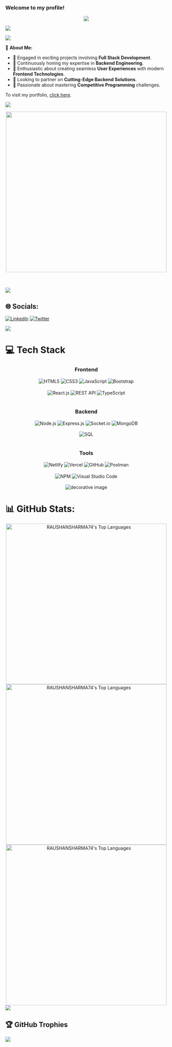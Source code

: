 

<h3 align="left">
  Welcome to my profile!
 
</h3>

<p align="center">
  <a href="https://github.com/RAUSHANSHARMA74"><img src="https://readme-typing-svg.herokuapp.com/?lines=I%20am%20Raushan%20Sharma;Full%20Stack%20Web%20Developer;Always%20learning%20new%20things&center=true&width=380&height=45"></a>
</p>


<img src="https://user-images.githubusercontent.com/73097560/115834477-dbab4500-a447-11eb-908a-139a6edaec5c.gif">   

[![](https://visitcount.itsvg.in/api?id=RAUSHANSHARMA74&icon=0&color=0)](https://visitcount.itsvg.in)

💫 **About Me:**

- 🔭 Engaged in exciting projects involving **Full Stack Development**.
- 🌱 Continuously honing my expertise in **Backend Engineering**.
- 🚀 Enthusiastic about creating seamless **User Experiences** with modern **Frontend Technologies**.
- 👯 Looking to partner on **Cutting-Edge Backend Solutions**.
- 🧠 Passionate about mastering **Competitive Programming** challenges.

To visit my portfolio, [click here](https://raushansharma74.netlify.app/).



<img src="https://user-images.githubusercontent.com/73097560/115834477-dbab4500-a447-11eb-908a-139a6edaec5c.gif">   
<p align="center"><img src="https://user-images.githubusercontent.com/74038190/229223263-cf2e4b07-2615-4f87-9c38-e37600f8381a.gif" width="500"></p>
<br><br>

<img src="https://user-images.githubusercontent.com/73097560/115834477-dbab4500-a447-11eb-908a-139a6edaec5c.gif">   




## 🌐 Socials:
[![LinkedIn](https://img.shields.io/badge/LinkedIn-%230077B5.svg?logo=linkedin&logoColor=white)](https://linkedin.com/in/https://www.linkedin.com/in/raushan-sharma-ab0123248/) [![Twitter](https://img.shields.io/badge/Twitter-%231DA1F2.svg?logo=Twitter&logoColor=white)](https://twitter.com/https://twitter.com/Raushan07262164)

<img src="https://user-images.githubusercontent.com/73097560/115834477-dbab4500-a447-11eb-908a-139a6edaec5c.gif">   

# 💻 Tech Stack

<div align="center">
  <h3 align="center">Frontend</h3>
  <img src="https://img.shields.io/badge/html5-%23E34F26.svg?style=for-the-badge&logo=html5&logoColor=white" align="center" alt="HTML5">
  <img src="https://img.shields.io/badge/css3-%231572B6.svg?style=for-the-badge&logo=css3&logoColor=white" align="center" alt="CSS3">
  <img src="https://img.shields.io/badge/javascript-%23323330.svg?style=for-the-badge&logo=javascript&logoColor=%23F7DF1E" align="center" alt="JavaScript">
  <img src="https://img.shields.io/badge/Bootstrap-563D7C?style=for-the-badge&logo=bootstrap&logoColor=white" align="center" alt="Bootstrap">
  <br/> <br/>
  <img src="https://img.shields.io/badge/react-%2320232a.svg?style=for-the-badge&logo=react&logoColor=%2361DAFB" align="center" alt="React.js">
  <img src="https://img.shields.io/badge/rest%20api-%23323330.svg?style=for-the-badge&logo=express&logoColor=white" align="center" alt="REST API">
  <img src="https://img.shields.io/badge/typescript-%23007ACC.svg?style=for-the-badge&logo=typescript&logoColor=white" align="center" alt="TypeScript">
</div>

<br/>

<div align="center">
  <h3 align="center">Backend</h3>
  <img src="https://img.shields.io/badge/node.js-339933?style=for-the-badge&logo=nodedotjs&logoColor=white" align="center" alt="Node.js">
  <img src="https://img.shields.io/badge/express.js-%23404d59.svg?style=for-the-badge&logo=express&logoColor=white" align="center" alt="Express.js">
  <img src="https://img.shields.io/badge/socket.io-black?style=for-the-badge&logo=socketdotio&badgeColor=010101" align="center" alt="Socket.io">
  <img src="https://img.shields.io/badge/mongodb-%234ea94b.svg?style=for-the-badge&logo=mongodb&logoColor=white" align="center" alt="MongoDB">
  <br/> <br/>
  <img src="https://img.shields.io/badge/sql-4EA94B?style=for-the-badge&logo=sqlite&logoColor=white" align="center" alt="SQL">
</div>

<br/>

<div align="center">
  <h3 align="center">Tools</h3>
  <img src="https://img.shields.io/badge/netlify-%2300C7B7.svg?style=for-the-badge&logo=netlify&logoColor=white" align="center" alt="Netlify">
  <img src="https://img.shields.io/badge/vercel-%23000000.svg?style=for-the-badge&logo=vercel&logoColor=white" align="center" alt="Vercel">
  <img src="https://img.shields.io/badge/github-%23121011.svg?style=for-the-badge&logo=github&logoColor=white" align="center" alt="GitHub">
  <img src="https://img.shields.io/badge/postman-FF6C37?style=for-the-badge&logo=postman&logoColor=white" align="center" alt="Postman">
  <br/> <br/>
  <img src="https://img.shields.io/badge/npm-CB3837?style=for-the-badge&logo=npm&logoColor=white" align="center" alt="NPM">
  <img src="https://img.shields.io/badge/visual%20studio-%23007ACC.svg?style=for-the-badge&logo=visual-studio&logoColor=white" align="center" alt="Visual Studio Code">
</div>

<br/>

<div align="center">
  <img src="https://user-images.githubusercontent.com/73097560/115834477-dbab4500-a447-11eb-908a-139a6edaec5c.gif" alt="decorative image">
</div>






# 📊 GitHub Stats:
<div align="center" >
  <img width="500" src="https://github-readme-stats.vercel.app/api?username=RAUSHANSHARMA74&theme=shadow_green&hide_border=false&include_all_commits=true&count_private=true" alt="RAUSHANSHARMA74's Top Languages"><br/>
  <img width="500" src="https://github-readme-streak-stats.herokuapp.com/?user=RAUSHANSHARMA74&theme=shadow_green&hide_border=false" alt="RAUSHANSHARMA74's Top Languages"><br/>
  <img width="500" src="https://github-readme-stats.vercel.app/api/top-langs/?username=RAUSHANSHARMA74&theme=shadow_green&hide_border=false&include_all_commits=true&count_private=true&layout=compact" alt="RAUSHANSHARMA74's Top Languages">
</div>


<img src="https://user-images.githubusercontent.com/73097560/115834477-dbab4500-a447-11eb-908a-139a6edaec5c.gif"> 

## 🏆 GitHub Trophies
![](https://github-profile-trophy.vercel.app/?username=raushansharma74&theme=radical&no-frame=false&no-bg=false&margin-w=4)

<!-- Proudly created with GPRM ( https://gprm.itsvg.in ) -->
<!-- Proudly created with GPRM ( https://gprm.itsvg.in ) -->
